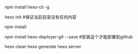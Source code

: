 npm install hexo-cli -g   

hexo init #保证当前目录没有任何内容

npm install   


npm install hexo-deployer-git --save  #安装这个才能部署到github


hexo clean
hexo generate
hexo server